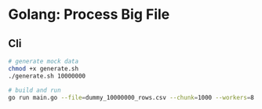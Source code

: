 # Golang: Process Big File

## Cli

```sh
# generate mock data
chmod +x generate.sh
./generate.sh 10000000

# build and run
go run main.go --file=dummy_10000000_rows.csv --chunk=1000 --workers=8
```

